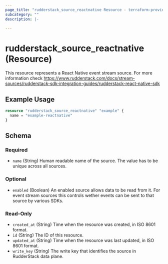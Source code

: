 ```yaml
---
page_title: "rudderstack_source_reactnative Resource - terraform-provider-rudderstack"
subcategory: ""
description: |-
  
---
```


# rudderstack_source_reactnative (Resource)

This resource represents a React Native event stream source. For more information check
https://www.rudderstack.com/docs/stream-sources/rudderstack-sdk-integration-guides/rudderstack-react-native-sdk

## Example Usage

```terraform
resource "rudderstack_source_reactnative" "example" {
  name = "example-reactnative"
}
```

<!-- schema generated by tfplugindocs -->
## Schema

### Required

- `name` (String) Human readable name of the source. The value has to be unique across all sources.

### Optional

- `enabled` (Boolean) An enabled source allows data to be read from it. For event stream sources this controls wether events can be sent to that source by various SDKs.

### Read-Only

- `created_at` (String) Time when the resource was created, in ISO 8601 format.
- `id` (String) The ID of this resource.
- `updated_at` (String) Time when the resource was last updated, in ISO 8601 format.
- `write_key` (String) The write key that identifies the source in RudderStack data plane.
